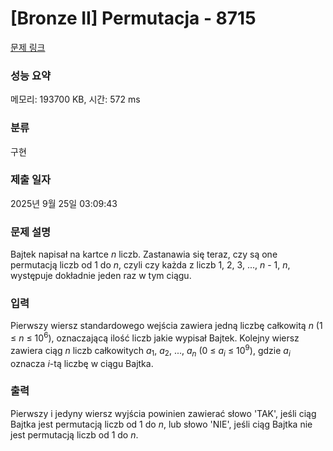 # [Bronze II] Permutacja - 8715 

[문제 링크](https://www.acmicpc.net/problem/8715) 

### 성능 요약

메모리: 193700 KB, 시간: 572 ms

### 분류

구현

### 제출 일자

2025년 9월 25일 03:09:43

### 문제 설명

<p>Bajtek napisał na kartce <em>n</em> liczb. Zastanawia się teraz, czy są one permutacją liczb od 1 do <em>n</em>, czyli czy każda z liczb 1, 2, 3, ..., <em>n</em> - 1, <em>n</em>, występuje dokładnie jeden raz w tym ciągu.</p>

### 입력 

 <p>Pierwszy wiersz standardowego wejścia zawiera jedną liczbę całkowitą <em>n</em> (1 ≤ <em>n</em> ≤ 10<sup>6</sup>), oznaczającą ilość liczb jakie wypisał Bajtek. Kolejny wiersz zawiera ciąg <em>n</em> liczb całkowitych <em>a</em><sub>1</sub>, <em>a</em><sub>2</sub>, ..., <em>a<sub>n</sub></em> (0 ≤ <em>a<sub>i</sub></em> ≤ 10<sup>9</sup>), gdzie <em>a<sub>i</sub></em> oznacza <em>i</em>-tą liczbę w ciągu Bajtka.</p>

### 출력 

 <p>Pierwszy i jedyny wiersz wyjścia powinien zawierać słowo 'TAK', jeśli ciąg Bajtka jest permutacją liczb od 1 do <em>n</em>, lub słowo 'NIE', jeśli ciąg Bajtka nie jest permutacją liczb od 1 do <em>n</em>.</p>

